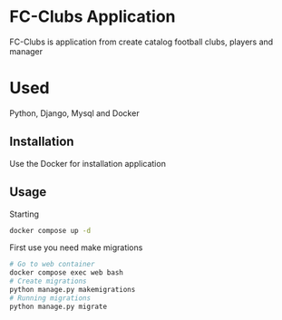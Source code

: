 # FC-Clubs Application
FC-Clubs is application from create catalog football clubs, players and manager

# Used
Python, Django, Mysql and Docker 

## Installation
Use the Docker for installation application

## Usage
Starting
```bash
docker compose up -d
```
First use you need make migrations
```bash
# Go to web container
docker compose exec web bash
# Create migrations
python manage.py makemigrations
# Running migrations
python manage.py migrate
```